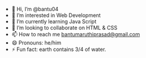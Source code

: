 - 👋 Hi, I’m @bantu04
- 👀 I’m interested in Web Development
- 🌱 I’m currently learning Java Script
- 💞️ I’m looking to collaborate on HTML & CSS
- 📫 How to reach me bantumaruthiprasad@gmail.com
- 😄 Pronouns: he/him
- ⚡ Fun fact: earth contains 3/4 of water.

<!---
bantu04/bantu04 is a ✨ special ✨ repository because its `README.md` (this file) appears on your GitHub profile.
You can click the Preview link to take a look at your changes.
--->
